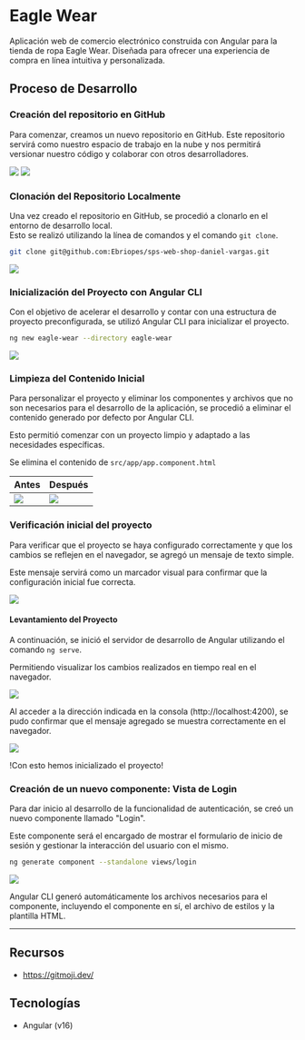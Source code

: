 # Eagle Wear

Aplicación web de comercio electrónico construida con Angular para la tienda de ropa Eagle Wear. Diseñada para ofrecer una experiencia de compra en línea intuitiva y personalizada.

## Proceso de Desarrollo

### Creación del repositorio en GitHub
Para comenzar, creamos un nuevo repositorio en GitHub. Este repositorio servirá como nuestro espacio de trabajo en la nube y nos permitirá versionar nuestro código y colaborar con otros desarrolladores.

![](src/assets/Doc/config-github-repo.png)
![](src/assets/Doc/github-repo.png)

### Clonación del Repositorio Localmente
Una vez creado el repositorio en GitHub, se procedió a clonarlo en el entorno de desarrollo local.    
Esto se realizó utilizando la línea de comandos y el comando `git clone`.  

```bash
git clone git@github.com:Ebriopes/sps-web-shop-daniel-vargas.git
```

![](src/assets/Doc/clone-repo.png)

### Inicialización del Proyecto con Angular CLI
Con el objetivo de acelerar el desarrollo y contar con una estructura de proyecto preconfigurada, se utilizó Angular CLI para inicializar el proyecto.

```bash
ng new eagle-wear --directory eagle-wear
```

![](src/assets/Doc/init-angular-project.png)

### Limpieza del Contenido Inicial
Para personalizar el proyecto y eliminar los componentes y archivos que no son necesarios para el desarrollo de la aplicación, se procedió a eliminar el contenido generado por defecto por Angular CLI.    

Esto permitió comenzar con un proyecto limpio y adaptado a las necesidades específicas.

Se elimina el contenido de `src/app/app.component.html`

| Antes | Después |
| ----- | ------- |
| ![](src/assets/Doc/initial-angular-content.png)| ![](src/assets/Doc/initial-angular-content-cleaned.png) |

### Verificación inicial del proyecto
Para verificar que el proyecto se haya configurado correctamente y que los cambios se reflejen en el navegador, se agregó un mensaje de texto simple.  

Este mensaje servirá como un marcador visual para confirmar que la configuración inicial fue correcta.

![](src/assets/Doc/code/initial-test-code.png)

#### Levantamiento del Proyecto
A continuación, se inició el servidor de desarrollo de Angular utilizando el comando `ng serve`.  

Permitiendo visualizar los cambios realizados en tiempo real en el navegador.

![](src/assets/Doc/run-server-first-time.png)

Al acceder a la dirección indicada en la consola (http://localhost:4200), se pudo confirmar que el mensaje agregado se muestra correctamente en el navegador.

![](src/assets/Doc/first-view.png)

!Con esto hemos inicializado el proyecto!  

### Creación de un nuevo componente: Vista de Login

Para dar inicio al desarrollo de la funcionalidad de autenticación, se creó un nuevo componente llamado "Login".  

Este componente será el encargado de mostrar el formulario de inicio de sesión y gestionar la interacción del usuario con el mismo.  

```bash
ng generate component --standalone views/login
```

![](src/assets/Doc/generate-login-view.png)

Angular CLI generó automáticamente los archivos necesarios para el componente, incluyendo el componente en sí, el archivo de estilos y la plantilla HTML.












---

## Recursos
* https://gitmoji.dev/

## Tecnologías
* Angular (v16)